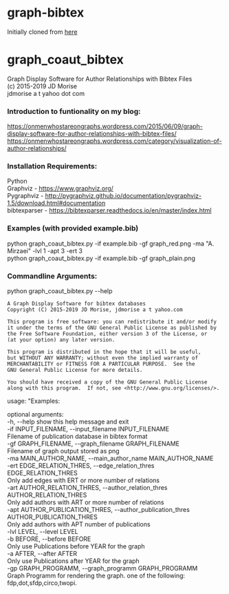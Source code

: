 # graph-bibtex

Initially cloned from [here](https://github.com/jdmorise/graph_coaut_bibtex)

# graph_coaut_bibtex
Graph Display Software for Author Relationships with Bibtex Files   
(c) 2015-2019 JD Morise   
jdmorise a t yahoo dot com   

### Introduction to funtionality on my blog: 
https://onmenwhostareongraphs.wordpress.com/2015/06/09/graph-display-software-for-author-relationships-with-bibtex-files/   
https://onmenwhostareongraphs.wordpress.com/category/visualization-of-author-relationships/   

### Installation Requirements:    
Python    
Graphviz - https://www.graphviz.org/   
Pygraphviz - http://pygraphviz.github.io/documentation/pygraphviz-1.5/download.html#documentation   
bibtexparser - https://bibtexparser.readthedocs.io/en/master/index.html   



### Examples (with provided example.bib) 
python graph_coaut_bibtex.py -if example.bib -gf graph_red.png -ma "A. Mirzaei" -lvl 1  -apt 3 -ert 3   
python graph_coaut_bibtex.py -if example.bib -gf graph_plain.png    


### Commandline Arguments: 
python graph_coaut_bibtex.py --help   

    A Graph Display Software for bibtex databases
    Copyright (C) 2015-2019 JD Morise, jdmorise a t yahoo.com
    
    This program is free software: you can redistribute it and/or modify
    it under the terms of the GNU General Public License as published by
    the Free Software Foundation, either version 3 of the License, or
    (at your option) any later version.

    This program is distributed in the hope that it will be useful,
    but WITHOUT ANY WARRANTY; without even the implied warranty of
    MERCHANTABILITY or FITNESS FOR A PARTICULAR PURPOSE.  See the
    GNU General Public License for more details.

    You should have received a copy of the GNU General Public License
    along with this program.  If not, see <http://www.gnu.org/licenses/>. 
    
    
usage: "Examples:    

optional arguments:   
  -h, --help            show this help message and exit   
  -if INPUT_FILENAME, --input_filename INPUT_FILENAME   
                        Filename of publication database in bibtex format   
  -gf GRAPH_FILENAME, --graph_filename GRAPH_FILENAME   
                        Filename of graph output stored as png   
  -ma MAIN_AUTHOR_NAME, --main_author_name MAIN_AUTHOR_NAME   
  -ert EDGE_RELATION_THRES, --edge_relation_thres EDGE_RELATION_THRES   
                        Only add edges with ERT or more number of relations   
  -art AUTHOR_RELATION_THRES, --author_relation_thres AUTHOR_RELATION_THRES   
                        Only add authors with ART or more number of relations   
  -apt AUTHOR_PUBLICATION_THRES, --author_publication_thres AUTHOR_PUBLICATION_THRES   
                        Only add authors with APT number of publications   
  -lvl LEVEL, --level LEVEL   
  -b BEFORE, --before BEFORE   
                        Only use Publications before YEAR for the graph   
  -a AFTER, --after AFTER   
                        Only use Publications after YEAR for the graph   
  -gp GRAPH_PROGRAMM, --graph_programm GRAPH_PROGRAMM   
                        Graph Programm for rendering the graph. one of the following: fdp,dot,sfdp,circo,twopi.   
